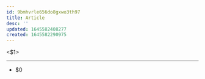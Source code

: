 ```yaml
---
id: 9bmhvrle656do8gxwo3th97
title: Article
desc: ''
updated: 1645582408277
created: 1645582290975
---
```



<$1>

---

- $0
